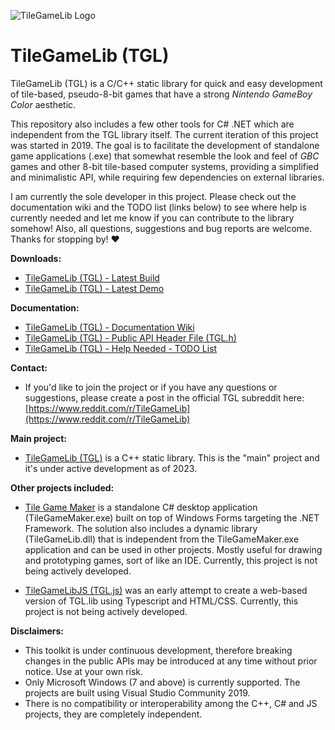 ![TileGameLib Logo](https://github.com/FernandoAiresCastello/TileGameToolkit/blob/master/Images/github-banner-1.png?raw=true)

# TileGameLib (TGL)
TileGameLib (TGL) is a C/C++ static library for quick and easy development of tile-based, pseudo-8-bit games that have a strong *Nintendo GameBoy Color* aesthetic.

This repository also includes a few other tools for C# .NET which are independent from the TGL library itself. The current iteration of this project was started in 2019. The goal is to facilitate the development of standalone game applications (.exe) that somewhat resemble the look and feel of *GBC* games and other 8-bit tile-based computer systems, providing a simplified and minimalistic API, while requiring few dependencies on external libraries.

I am currently the sole developer in this project. Please check out the documentation wiki and the TODO list (links below) to see where help is currently needed and let me know if you can contribute to the library somehow! Also, all questions, suggestions and bug reports are welcome. Thanks for stopping by! ❤️

**Downloads:**

- [TileGameLib (TGL) - Latest Build](https://github.com/FernandoAiresCastello/TileGameLib/tree/master/Releases/TGL)
- [TileGameLib (TGL) - Latest Demo](https://github.com/FernandoAiresCastello/TileGameLib/tree/master/TGLDemo/Builds)

**Documentation:**

- [TileGameLib (TGL) - Documentation Wiki](https://fernandoairescastello.neocities.org/proj/tgl/tgl_index)
- [TileGameLib (TGL) - Public API Header File (TGL.h)](https://github.com/FernandoAiresCastello/TileGameToolkit/blob/master/TileGameLibC/TGL/TGL.h)
- [TileGameLib (TGL) - Help Needed - TODO List](https://github.com/FernandoAiresCastello/TileGameLib/blob/master/TODO.md)

**Contact:**

- If you'd like to join the project or if you have any questions or suggestions, please create a post in the official TGL subreddit here: [https://www.reddit.com/r/TileGameLib](https://www.reddit.com/r/TileGameLib)

**Main project:**

- [TileGameLib (TGL)](https://github.com/FernandoAiresCastello/TileGameToolkit/tree/master/TileGameLibC) is a C++ static library. This is the "main" project and it's under active development as of 2023.

**Other projects included:**

- [Tile Game Maker](https://github.com/FernandoAiresCastello/TileGameToolkit/tree/master/TileGameLibCS) is a standalone C# desktop application (TileGameMaker.exe) built on top of Windows Forms targeting the .NET Framework. The solution also includes a dynamic library (TileGameLib.dll) that is independent from the TileGameMaker.exe application and can be used in other projects. Mostly useful for drawing and prototyping games, sort of like an IDE. Currently, this project is not being actively developed.

- [TileGameLibJS (TGL.js)](https://github.com/FernandoAiresCastello/TileGameToolkit/tree/master/TileGameLibJS) was an early attempt to create a web-based version of TGL.lib using Typescript and HTML/CSS. Currently, this project is not being actively developed.

**Disclaimers:**

- This toolkit is under continuous development, therefore breaking changes in the public APIs may be introduced at any time without prior notice. Use at your own risk.
- Only Microsoft Windows (7 and above) is currently supported. The projects are built using Visual Studio Community 2019. 
- There is no compatibility or interoperability among the C++, C# and JS projects, they are completely independent.
